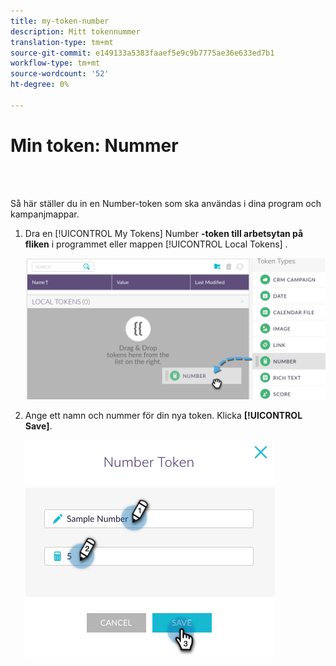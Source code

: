 ```yaml
---
title: my-token-number
description: Mitt tokennummer
translation-type: tm+mt
source-git-commit: e149133a5383faaef5e9c9b7775ae36e633ed7b1
workflow-type: tm+mt
source-wordcount: '52'
ht-degree: 0%

---
```



# Min token: Nummer

<br> 

Så här ställer du in en Number-token som ska användas i dina program och kampanjmappar.

1. Dra en [!UICONTROL My Tokens] Number **-token till arbetsytan på fliken** i programmet eller mappen [!UICONTROL Local Tokens] .

   ![Bild ett](/help/sky/assets/my-tokens/my-token-number/my-token-number-1.png)

1. Ange ett namn och nummer för din nya token. Klicka **[!UICONTROL Save]**.

   ![Bild två](/help/sky/assets/my-tokens/my-token-number/my-token-number-2.png)

